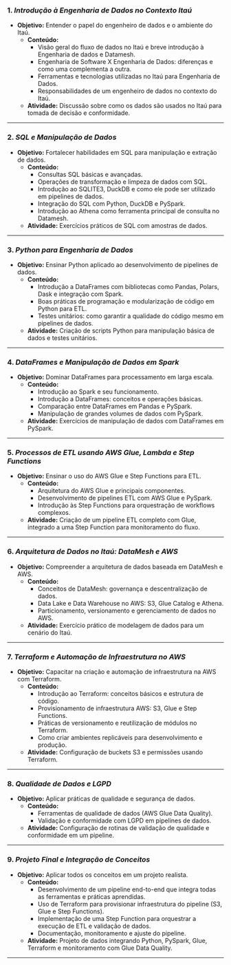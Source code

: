 ### 1. *Introdução à Engenharia de Dados no Contexto Itaú*
- **Objetivo:** Entender o papel do engenheiro de dados e o ambiente do Itaú.
  - **Conteúdo:**
    - Visão geral do fluxo de dados no Itaú e breve introdução à Engenharia de dados e Datamesh.
    - Engenharia de Software X Engenharia de Dados: diferenças e como uma complementa a outra.
    - Ferramentas e tecnologias utilizadas no Itaú para Engenharia de Dados.
    - Responsabilidades de um engenheiro de dados no contexto do Itaú.
  - **Atividade:** Discussão sobre como os dados são usados no Itaú para tomada de decisão e conformidade.

---

### 2. *SQL e Manipulação de Dados*
- **Objetivo:** Fortalecer habilidades em SQL para manipulação e extração de dados.
  - **Conteúdo:**
    - Consultas SQL básicas e avançadas.
    - Operações de transformação e limpeza de dados com SQL.
    - Introdução ao SQLITE3, DuckDB e como ele pode ser utilizado em pipelines de dados.
    - Integração do SQL com Python, DuckDB e PySpark.
    - Introdução ao Athena como ferramenta principal de consulta no Datamesh.
  - **Atividade:** Exercícios práticos de SQL com amostras de dados.

---

### 3. *Python para Engenharia de Dados*
- **Objetivo:** Ensinar Python aplicado ao desenvolvimento de pipelines de dados.
  - **Conteúdo:**
    - Introdução a DataFrames com bibliotecas como Pandas, Polars, Dask e integração com Spark.
    - Boas práticas de programação e modularização de código em Python para ETL.
    - Testes unitários: como garantir a qualidade do código mesmo em pipelines de dados.
  - **Atividade:** Criação de scripts Python para manipulação básica de dados e testes unitários.

---

### 4. *DataFrames e Manipulação de Dados em Spark*
- **Objetivo:** Dominar DataFrames para processamento em larga escala.
  - **Conteúdo:**
    - Introdução ao Spark e seu funcionamento.
    - Introdução a DataFrames: conceitos e operações básicas.
    - Comparação entre DataFrames em Pandas e PySpark.
    - Manipulação de grandes volumes de dados com PySpark.
  - **Atividade:** Exercícios de manipulação de dados com DataFrames em PySpark.

---

### 5. *Processos de ETL usando AWS Glue, Lambda e Step Functions*
- **Objetivo:** Ensinar o uso do AWS Glue e Step Functions para ETL.
  - **Conteúdo:**
    - Arquitetura do AWS Glue e principais componentes.
    - Desenvolvimento de pipelines ETL com AWS Glue e PySpark.
    - Introdução às Step Functions para orquestração de workflows complexos.
  - **Atividade:** Criação de um pipeline ETL completo com Glue, integrado a uma Step Function para monitoramento do fluxo.

---

### 6. *Arquitetura de Dados no Itaú: DataMesh e AWS*
- **Objetivo:** Compreender a arquitetura de dados baseada em DataMesh e AWS.
  - **Conteúdo:**
    - Conceitos de DataMesh: governança e descentralização de dados.
    - Data Lake e Data Warehouse no AWS: S3, Glue Catalog e Athena.
    - Particionamento, versionamento e gerenciamento de dados no AWS.
  - **Atividade:** Exercício prático de modelagem de dados para um cenário do Itaú.

---

### 7. *Terraform e Automação de Infraestrutura no AWS*
- **Objetivo:** Capacitar na criação e automação de infraestrutura na AWS com Terraform.
  - **Conteúdo:**
    - Introdução ao Terraform: conceitos básicos e estrutura de código.
    - Provisionamento de infraestrutura AWS: S3, Glue e Step Functions.
    - Práticas de versionamento e reutilização de módulos no Terraform.
    - Como criar ambientes replicáveis para desenvolvimento e produção.
  - **Atividade:** Configuração de buckets S3 e permissões usando Terraform.

---

### 8. *Qualidade de Dados e LGPD*
- **Objetivo:** Aplicar práticas de qualidade e segurança de dados.
  - **Conteúdo:**
    - Ferramentas de qualidade de dados (AWS Glue Data Quality).
    - Validação e conformidade com LGPD em pipelines de dados.
  - **Atividade:** Configuração de rotinas de validação de qualidade e conformidade em um pipeline.

---

### 9. *Projeto Final e Integração de Conceitos*
- **Objetivo:** Aplicar todos os conceitos em um projeto realista.
  - **Conteúdo:**
    - Desenvolvimento de um pipeline end-to-end que integra todas as ferramentas e práticas aprendidas.
    - Uso de Terraform para provisionar infraestrutura do pipeline (S3, Glue e Step Functions).
    - Implementação de uma Step Function para orquestrar a execução de ETL e validação de dados.
    - Documentação, monitoramento e ajuste do pipeline.
  - **Atividade:** Projeto de dados integrando Python, PySpark, Glue, Terraform e monitoramento com Glue Data Quality.

---
